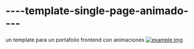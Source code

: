 # ----template-single-page-animado----
un template para un portafolio frontend con animaciones
[![example img](https://i.imgur.com/LLzwaAs.png "example img")](https://i.imgur.com/LLzwaAs.png "example img")
